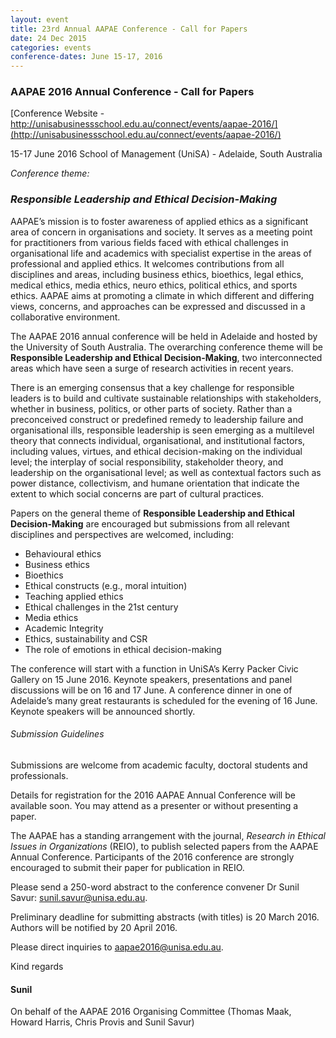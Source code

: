 ```yaml
---
layout: event
title: 23rd Annual AAPAE Conference - Call for Papers
date: 24 Dec 2015
categories: events
conference-dates: June 15-17, 2016
---
```


### AAPAE 2016 Annual Conference - Call for Papers

[Conference Website - http://unisabusinessschool.edu.au/connect/events/aapae-2016/](http://unisabusinessschool.edu.au/connect/events/aapae-2016/)


15-17 June 2016 
School of Management (UniSA) - Adelaide, South Australia

_Conference theme:_

### _Responsible Leadership and Ethical Decision-Making_ ###

AAPAE’s mission is to foster awareness of applied ethics as a significant area of concern in organisations and society. It serves as a meeting point for practitioners from various fields faced with ethical challenges in organisational life and academics with specialist expertise in the areas of professional and applied ethics. It welcomes contributions from all disciplines and areas, including business ethics, bioethics, legal ethics, medical ethics, media ethics, neuro ethics, political ethics, and sports ethics. AAPAE aims at promoting a climate in which different and differing views, concerns, and approaches can be expressed and discussed in a collaborative environment.

The AAPAE 2016 annual conference will be held in Adelaide and hosted by the University of South Australia. The overarching conference theme will be **Responsible Leadership and Ethical Decision-Making**, two interconnected areas which have seen a surge of research activities in recent years. 

There is an emerging consensus that a key challenge for responsible leaders is to build and cultivate sustainable relationships with stakeholders, whether in business, politics, or other parts of society. Rather than a preconceived construct or predefined remedy to leadership failure and organisational ills, responsible leadership is seen emerging as a multilevel theory that connects individual, organisational, and institutional factors, including values, virtues, and ethical decision-making on the individual level; the interplay of social responsibility, stakeholder theory, and leadership on the organisational level; as well as contextual factors such as power distance, collectivism, and humane orientation that indicate the extent to which social concerns are part of cultural practices.

Papers on the general theme of **Responsible Leadership and Ethical Decision-Making** are encouraged but submissions from all relevant disciplines and perspectives are welcomed, including:

+	Behavioural ethics
+	Business ethics
+	Bioethics
+	Ethical constructs (e.g., moral intuition)
+	Teaching applied ethics
+	Ethical challenges in the 21st century
+	Media ethics
+	Academic Integrity
+	Ethics, sustainability and CSR
+	The role of emotions in ethical decision-making

The conference will start with a function in UniSA’s Kerry Packer Civic Gallery on 15 June 2016. Keynote speakers, presentations and panel discussions will be on 16 and 17 June. A conference dinner in one of Adelaide’s many great restaurants is scheduled for the evening of 16 June. Keynote speakers will be announced shortly.

###### Submission Guidelines

Submissions are welcome from academic faculty, doctoral students and professionals. 

Details for registration for the 2016 AAPAE Annual Conference will be available soon. You may attend as a presenter or without presenting a paper.

The AAPAE has a standing arrangement with the journal, *Research in Ethical Issues in Organizations* (REIO), to publish selected papers from the AAPAE Annual Conference. Participants of the 2016 conference are strongly encouraged to submit their paper for publication in REIO.
 
Please send a 250-word abstract to the conference convener Dr Sunil Savur: sunil.savur@unisa.edu.au. 

Preliminary deadline for submitting abstracts (with titles) is 20 March 2016. Authors will be notified by 20 April 2016. 

Please direct inquiries to aapae2016@unisa.edu.au.

Kind regards

#### Sunil
On behalf of the AAPAE 2016 Organising Committee (Thomas Maak, Howard Harris, Chris Provis and Sunil Savur)
